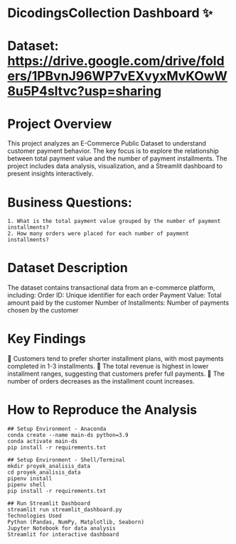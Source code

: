 # DicodingsCollection Dashboard ✨

# Dataset: https://drive.google.com/drive/folders/1PBvnJ96WP7vEXvyxMvKOwW8u5P4sltvc?usp=sharing
# Project Overview
This project analyzes an E-Commerce Public Dataset to understand customer payment behavior. The key focus is to explore the relationship between total payment value and the number of payment installments.
The project includes data analysis, visualization, and a Streamlit dashboard to present insights interactively.

# Business Questions: 
```
1. What is the total payment value grouped by the number of payment installments?
2. How many orders were placed for each number of payment installments?
```

# Dataset Description
The dataset contains transactional data from an e-commerce platform, including:
Order ID: Unique identifier for each order
Payment Value: Total amount paid by the customer
Number of Installments:  Number of payments chosen by the customer

# Key Findings
📌 Customers tend to prefer shorter installment plans, with most payments completed in 1-3 installments.
📌 The total revenue is highest in lower installment ranges, suggesting that customers prefer full payments.
📌 The number of orders decreases as the installment count increases.

# How to Reproduce the Analysis
```
## Setup Environment - Anaconda
conda create --name main-ds python=3.9
conda activate main-ds
pip install -r requirements.txt
```
```
## Setup Environment - Shell/Terminal
mkdir proyek_analisis_data
cd proyek_analisis_data
pipenv install
pipenv shell
pip install -r requirements.txt
```
```
## Run Streamlit Dashboard
streamlit run streamlit_dashboard.py
Technologies Used
Python (Pandas, NumPy, Matplotlib, Seaborn)
Jupyter Notebook for data analysis
Streamlit for interactive dashboard
```
